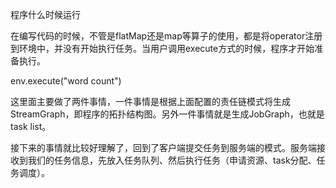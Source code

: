 程序什么时候运行

在编写代码的时候，不管是flatMap还是map等算子的使用，都是将operator注册到环境中，并没有开始执行任务。当用户调用execute方式的时候，程序才开始准备执行。

env.execute("word count")

这里面主要做了两件事情，一件事情是根据上面配置的责任链模式将生成StreamGraph，即程序的拓扑结构图。另外一件事情就是生成JobGraph，也就是task list。

接下来的事情就比较好理解了，回到了客户端提交任务到服务端的模式。服务端接收到我们的任务信息，先放入任务队列、然后执行任务（申请资源、task分配、任务调度）。